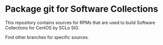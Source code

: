 # Package git for Software Collections

This repository contains sources for RPMs that are used
to build Software Collections for CentOS by SCLo SIG.

Find other branches for specific sources.
